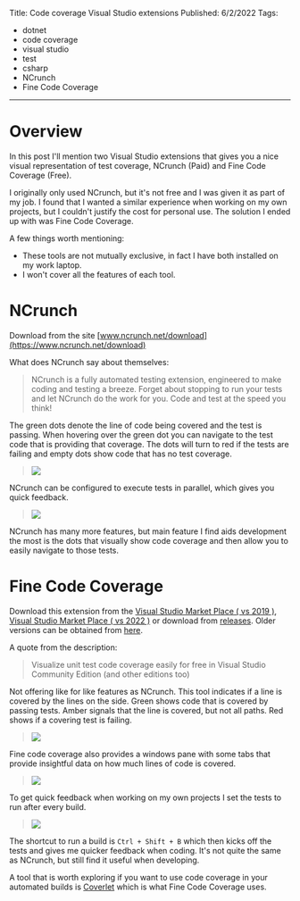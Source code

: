 Title: Code coverage Visual Studio extensions
Published: 6/2/2022
Tags: 
- dotnet
- code coverage
- visual studio
- test
- csharp
- NCrunch
- Fine Code Coverage

---

# Overview

In this post I'll mention two Visual Studio extensions that gives you a nice visual representation of test coverage, NCrunch (Paid) and Fine Code Coverage (Free). 

I originally only used NCrunch, but it's not free and I was given it as part of my job. I found that I wanted a similar experience when working on my own projects, but I couldn't justify the cost for personal use. The solution I ended up with was Fine Code Coverage. 

A few things worth mentioning:

- These tools are not mutually exclusive, in fact I have both installed on my work laptop.
- I won't cover all the features of each tool.

# NCrunch

Download from the site [www.ncrunch.net/download](https://www.ncrunch.net/download)

What does NCrunch say about themselves:

> NCrunch is a fully automated testing extension, engineered to make coding and testing a breeze.
Forget about stopping to run your tests and let NCrunch do the work for you.
Code and test at the speed you think!

The green dots denote the line of code being covered and the test is passing. When hovering over the green dot you can navigate to the test code that is providing that coverage. The dots will turn to red if the tests are failing and empty dots show code that has no test coverage.

> <img src="/posts/images/ncrunch-dots.png" style="max-width: 100%">

NCrunch can be configured to execute tests in parallel, which gives you quick feedback. 

> <img src="/posts/images/ncrunch-window-pane.png" style="max-width: 100%">

NCrunch has many more features, but main feature I find aids development the most is the dots that visually show code coverage and then allow you to easily navigate to those tests.

# Fine Code Coverage

Download this extension from the [Visual Studio Market Place ( vs 2019 )](https://marketplace.visualstudio.com/items?itemName=FortuneNgwenya.FineCodeCoverage), [Visual Studio Market Place ( vs 2022 )](https://marketplace.visualstudio.com/items?itemName=FortuneNgwenya.FineCodeCoverage2022)
or download from [releases](https://github.com/FortuneN/FineCodeCoverage/releases).  Older versions can be obtained from [here](https://ci.appveyor.com/project/FortuneN/finecodecoverage/history).

A quote from the description:

> Visualize unit test code coverage easily for free in Visual Studio Community Edition (and other editions too)

Not offering like for like features as NCrunch. This tool indicates if a line is covered by the lines on the side. Green shows code that is covered by passing tests. Amber signals that the line is covered, but not all paths. Red shows if a covering test is failing.

> <img src="/posts/images/fine-code-coverage-code.png" style="max-width: 100%">

Fine code coverage also provides a windows pane with some tabs that provide insightful data on how much lines of code is covered.

> <img src="/posts/images/fine-code-coverage.png" style="max-width: 100%">

To get quick feedback when working on my own projects I set the tests to run after every build.

> <img src="/posts/images/fine-code-coverage-unit-tests.png" style="max-width: 100%">

The shortcut to run a build is `Ctrl + Shift + B` which then kicks off the tests and gives me quicker feedback when coding. It's not quite the same as NCrunch, but still find it useful when developing.

A tool that is worth exploring if you want to use code coverage in your automated builds is [Coverlet](https://github.com/coverlet-coverage/coverlet) which is what Fine Code Coverage uses.